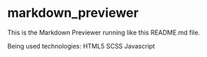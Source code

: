 # markdown_previewer

This is the Markdown Previewer running like this README.md file.

Being used technologies:
HTML5
SCSS
Javascript
